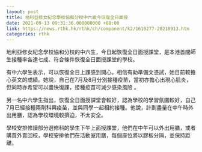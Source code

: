 ```yaml
---
layout: post
title: 地利亞修女紀念學校協和分校中六級今恢復全日面授　　
date: 2021-09-13 09:31:36.000000000 +08:00
link: https://news.rthk.hk/rthk/ch/component/k2/1610277-20210913.htm
categories: rthk
---
```


地利亞修女紀念學校協和分校的中六生，今日起恢復全日面授課堂，是本港首間師生接種率各達七成、符合條件恢復全日面授課堂的學校。

有中六學生表示，可以恢復全日上課感到開心，相信有助準備文憑試，她目前較擔心英文的成績。她說，自己在7月及8月分別接種疫苗，當初亦擔心出現心肌炎，但同時亦希望可以盡快復課，接種疫苗可減少感染風險 。

另一名中六學生指出，恢復全日面授課堂會較好，認為學校的學習氛圍較好，自己7月已經接種兩劑科興疫苗，並與同學一起相約接種。他說，計劃盡量在中午時外出用膳，認為學校環境較擠迫，不太安全。

學校安排修讀部分選修科的學生下午上面授課堂，他們在中午可以外出用膳，或者購買外賣回校，學校安排他們在活動室用膳，每個座位將以膠板分隔，並保持距離。
